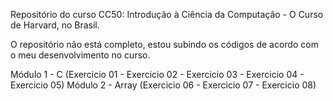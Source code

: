 Repositório do curso CC50: Introdução à Ciência da Computação - O Curso de Harvard, no Brasil.

O repositório não está completo, estou subindo os códigos de acordo com o meu desenvolvimento no curso.

Módulo 1 - C (Exercicio 01 - Exercicio 02 - Exercicio 03 - Exercicio 04 - Exercicio 05)
Módulo 2 - Array (Exercicio 06 - Exercicio 07 - Exercicio 08)
  
